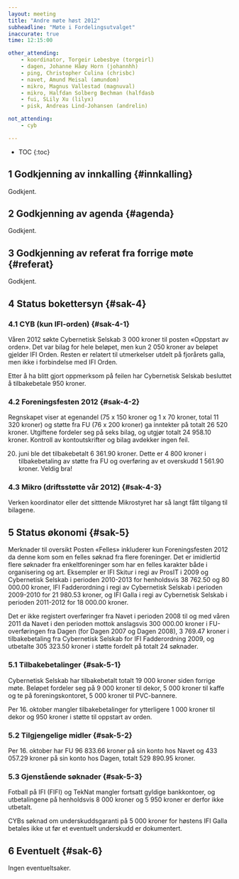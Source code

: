 ```yaml
---
layout: meeting
title: "Andre møte høst 2012"
subheadline: "Møte i Fordelingsutvalget"
inaccurate: true
time: 12:15:00

other_attending:
    - koordinator, Torgeir Lebesbye (torgeirl) 
    - dagen, Johanne Håøy Horn (johannhh)
    - ping, Christopher Culina (chrisbc)
    - navet, Amund Meisal (amundom)
    - mikro, Magnus Vallestad (magnuval)
    - mikro, Halfdan Solberg Bechman (halfdasb
    - fui, SLily Xu (lilyx)
    - pisk, Andreas Lind-Johansen (andrelin)

not_attending:
    - cyb 

---
```

* TOC
{:toc}


## 1 Godkjenning av innkalling {#innkalling}
Godkjent.

## 2 Godkjenning av agenda {#agenda}
Godkjent.

## 3 Godkjenning av referat fra forrige møte {#referat}
Godkjent.

## 4 Status bokettersyn {#sak-4}
### 4.1 CYB (kun IFI-orden) {#sak-4-1}
Våren 2012 søkte Cybernetisk Selskab 3 000 kroner til posten «Oppstart av orden». Det var bilag for hele beløpet, men kun 2 050 kroner av beløpet gjelder IFI Orden. Resten er relatert til utmerkelser utdelt på fjorårets galla, men ikke i forbindelse med IFI Orden.

Etter å ha blitt gjort oppmerksom på feilen har Cybernetisk Selskab besluttet å tilbakebetale 950 kroner.

### 4.2 Foreningsfesten 2012 {#sak-4-2}
Regnskapet viser at egenandel (75 x 150 kroner og 1 x 70 kroner, total 11 320 kroner) og støtte fra FU (76 x 200 kroner) ga inntekter på totalt 26 520 kroner. Utgiftene fordeler seg på seks bilag, og utgjør totalt 24 958.10 kroner. Kontroll av kontoutskrifter og bilag avdekker ingen feil.

20. juni ble det tilbakebetalt 6 361.90 kroner. Dette er 4 800 kroner i tilbakebetaling av støtte fra FU og overføring av et overskudd 1 561.90 kroner. Veldig bra!

### 4.3 Mikro (driftsstøtte vår 2012) {#sak-4-3}
Verken koordinator eller det sitttende Mikrostyret har så langt fått tilgang til bilagene.

## 5 Status økonomi {#sak-5}
Merknader til oversikt
Posten «Felles» inkluderer kun Foreningsfesten 2012 da denne kom som en felles søknad fra flere foreninger. Det er imidlertid flere søknader fra enkeltforeninger som har en felles karakter både i organisering og art. Eksempler er IFI Skitur i regi av ProsIT i 2009 og Cybernetisk Selskab i perioden 2010-2013 for henholdsvis 38 762.50 og 80 000.00 kroner, IFI Fadderordning i regi av Cybernetisk Selskab i perioden 2009-2010 for 21 980.53 kroner, og IFI Galla i regi av Cybernetisk Selskab i perioden 2011-2012 for 18 000.00 kroner.

Det er ikke registert overføringer fra Navet i perioden 2008 til og med våren 2011 da Navet i den perioden mottok anslagsvis 300 000.00 kroner i FU-overføringen fra Dagen (for Dagen 2007 og Dagen 2008), 3 769.47 kroner i tilbakebetaling fra Cybernetisk Selskab for IFI Fadderordning 2009, og utbetalte 305 323.50 kroner i støtte fordelt på totalt 24 søknader.

### 5.1 Tilbakebetalinger {#sak-5-1}
Cybernetisk Selskab har tilbakebetalt totalt 19 000 kroner siden forrige møte. Beløpet fordeler seg på 9 000 kroner til dekor, 5 000 kroner til kaffe og te på foreningskontoret,
5 000 kroner til PVC-bannere.

Per 16. oktober mangler tilbakebetalinger for ytterligere 1 000 kroner til dekor og 950 kroner i støtte til oppstart av orden.

### 5.2 Tilgjengelige midler {#sak-5-2}
Per 16. oktober har FU 96 833.66 kroner på sin konto hos Navet og 433 057.29 kroner på sin konto hos Dagen, totalt 529 890.95 kroner.

### 5.3 Gjenstående søknader {#sak-5-3}
Fotball på IFI (FIFI) og TekNat mangler fortsatt gyldige bankkontoer, og utbetalingene på henholdsvis 8 000 kroner og 5 950 kroner er derfor ikke utbetalt.

CYBs søknad om underskuddsgaranti på 5 000 kroner for høstens IFI Galla betales ikke ut før et eventuelt underskudd er dokumentert.

## 6 Eventuelt {#sak-6}
Ingen eventueltsaker.
